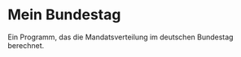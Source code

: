 Mein Bundestag
=====================

Ein Programm, das die Mandatsverteilung im deutschen Bundestag berechnet.
